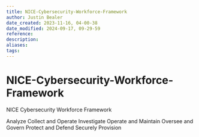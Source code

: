 ```yaml
---
title: NICE-Cybersecurity-Workforce-Framework
author: Justin Bealer
date_created: 2023-11-16, 04-00-38
date_modified: 2024-09-17, 09-29-59
reference: 
description: 
aliases: 
tags: 
---
```

# NICE-Cybersecurity-Workforce-Framework
NICE Cybersecurity Workforce Framework

Analyze
Collect and Operate
Investigate
Operate and Maintain
Oversee and Govern
Protect and Defend
Securely Provision

